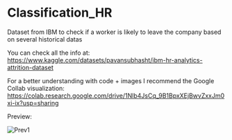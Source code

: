 # Classification_HR
Dataset from IBM to check if a worker is likely to leave the company based on several historical datas

You can check all the info at: https://www.kaggle.com/datasets/pavansubhasht/ibm-hr-analytics-attrition-dataset

For a better understanding with code + images I recommend the Google Collab visualization: https://colab.research.google.com/drive/1Nlb4JsCq_9B1BpxXEjBwvZxxJm0xi-ix?usp=sharing


Preview:

![Prev1](https://user-images.githubusercontent.com/82041393/187797796-315a5efb-d505-477e-ab45-cea1059ceb4d.jpg)
